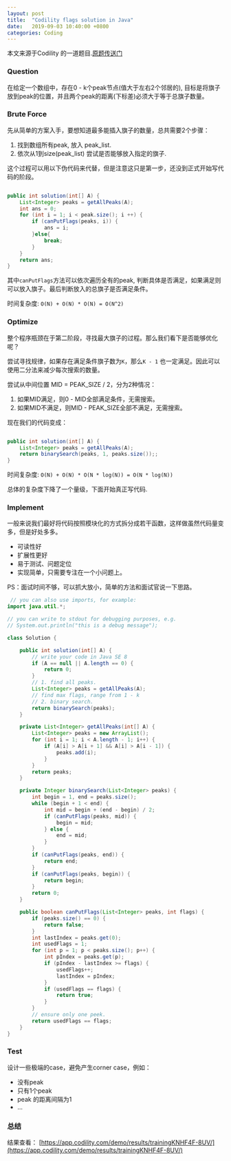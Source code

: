 ```yaml
---
layout: post
title:  "Codility flags solution in Java"
date:   2019-09-03 10:40:00 +0800
categories: Coding
---
```


本文来源于Codility 的一道题目.[原题传送门](https://app.codility.com/programmers/lessons/10-prime_and_composite_numbers/flags/)


### Question

在给定一个数组中，存在0 - k个peak节点(值大于左右2个邻居的), 目标是将旗子放到peak的位置，并且两个peak的距离(下标差)必须大于等于总旗子数量。


### Brute Force 

先从简单的方案入手，要想知道最多能插入旗子的数量，总共需要2个步骤：
1. 找到数组所有peak, 放入 peak_list.
2. 依次从1到size(peak_list) 尝试是否能够放入指定的旗子.

这个过程可以用以下伪代码来代替，但是注意这只是第一步，还没到正式开始写代码的阶段。


```java

public int solution(int[] A) {
	List<Integer> peaks = getAllPeaks(A);
	int ans = 0;
	for (int i = 1; i < peak.size(); i ++) {
		if (canPutFlags(peaks, i)) {
			ans = i;
		}else{
			break;
		}
	}
	return ans;
}

```

其中`canPutFlags`方法可以依次遍历全有的peak, 判断具体是否满足，如果满足则可以放入旗子。最后判断放入的总旗子是否满足条件。

时间复杂度: `O(N) + O(N) * O(N) = O(N^2)`
	


###  Optimize

整个程序瓶颈在于第二阶段，寻找最大旗子的过程。那么我们看下是否能够优化呢？

尝试寻找规律，如果存在满足条件旗子数为`K`，那么`K - 1` 也一定满足。因此可以使用二分法来减少每次搜索的数量。

尝试从中间位置 MID = PEAK_SIZE / 2，分为2种情况：
1. 如果MID满足，则0 - MID全部满足条件，无需搜索。 
2. 如果MID不满足，则MID - PEAK_SIZE全部不满足，无需搜索。

现在我们的代码变成：

```java

public int solution(int[] A) {
	List<Integer> peaks = getAllPeaks(A);
	return binarySearch(peaks, 1, peaks.size());;
}
```

时间复杂度:  `O(N) + O(N) * O(N * log(N)) = O(N * log(N))`

总体的复杂度下降了一个量级，下面开始真正写代码.

###  Implement

一般来说我们最好将代码按照模块化的方式拆分成若干函数，这样做虽然代码量变多，但是好处多多。

- 可读性好
- 扩展性更好
- 易于测试、问题定位
- 实现简单，只需要专注在一个小问题上。

PS：面试时间不够，可以抓大放小，简单的方法和面试官说一下思路。


```java
 // you can also use imports, for example:
import java.util.*;

// you can write to stdout for debugging purposes, e.g.
// System.out.println("this is a debug message");

class Solution {

    public int solution(int[] A) {
        // write your code in Java SE 8
        if (A == null || A.length == 0) {
            return 0;
        }
        // 1. find all peaks.
        List<Integer> peaks = getAllPeaks(A);
        // find max flags, range from 1 - k
        // 2. binary search.
        return binarySearch(peaks);
    }

    private List<Integer> getAllPeaks(int[] A) {
        List<Integer> peaks = new ArrayList();
        for (int i = 1; i < A.length - 1; i++) {
            if (A[i] > A[i + 1] && A[i] > A[i - 1]) {
                peaks.add(i);
            }
        }
        return peaks;
    }

    private Integer binarySearch(List<Integer> peaks) {
        int begin = 1, end = peaks.size();
        while (begin + 1 < end) {
            int mid = begin + (end - begin) / 2;
            if (canPutFlags(peaks, mid)) {
                begin = mid;
            } else {
                end = mid;
            }
        }
        if (canPutFlags(peaks, end)) {
            return end;
        }
        if (canPutFlags(peaks, begin)) {
            return begin;
        }
        return 0;
    }

    public boolean canPutFlags(List<Integer> peaks, int flags) {
        if (peaks.size() == 0) {
            return false;
        }
        int lastIndex = peaks.get(0);
        int usedFlags = 1;
        for (int p = 1; p < peaks.size(); p++) {
            int pIndex = peaks.get(p);
            if (pIndex - lastIndex >= flags) {
                usedFlags++;
                lastIndex = pIndex;
            }
            if (usedFlags == flags) {
                return true;
            }
        }
        // ensure only one peek.
        return usedFlags == flags;
    }
}
```

###  Test

设计一些极端的case，避免产生corner case，例如：
- 没有peak
- 只有1个peak
- peak 的距离间隔为1
- ... 



### 总结

结果查看： [https://app.codility.com/demo/results/trainingKNHF4F-8UV/](https://app.codility.com/demo/results/trainingKNHF4F-8UV/)








